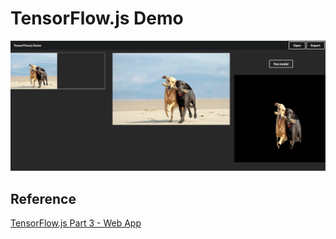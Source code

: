 # TensorFlow.js Demo

![](./public/result.png)

## Reference

[TensorFlow.js Part 3 - Web App](https://www.neuralception.com/tensorflowjs-app-part3/)
